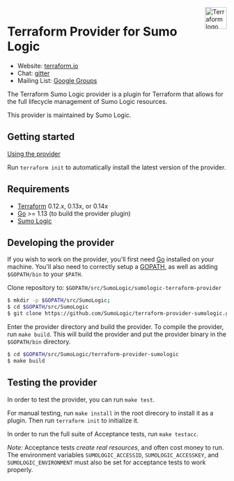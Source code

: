 <a href="https://terraform.io">
    <img src="https://cdn.rawgit.com/hashicorp/terraform-website/master/content/source/assets/images/logo-hashicorp.svg" alt="Terraform logo" title="Terrafpr," align="right" height="50" />
</a>

# Terraform Provider for Sumo Logic

- Website: [terraform.io](https://terraform.io)
- Chat: [gitter](https://gitter.im/hashicorp-terraform/Lobby)
- Mailing List: [Google Groups](http://groups.google.com/group/terraform-tool)

The Terraform Sumo Logic provider is a plugin for Terraform that allows for the full lifecycle management of Sumo Logic resources.

This provider is maintained by Sumo Logic.

## Getting started

[Using the provider](https://www.terraform.io/docs/providers/sumologic/)

Run `terraform init` to automatically install the latest version of the provider.

Requirements
------------

- [Terraform](https://www.terraform.io/downloads.html) 0.12.x, 0.13x, or 0.14x
- [Go](https://golang.org/doc/install) >= 1.13 (to build the provider plugin)
- [Sumo Logic](https://www.sumologic.com/)

## Developing the provider

If you wish to work on the provider, you'll first need [Go](http://www.golang.org) installed on your machine. You'll also need to correctly setup a [GOPATH](http://golang.org/doc/code.html#GOPATH), as well as adding `$GOPATH/bin` to your `$PATH`.

Clone repository to: `$GOPATH/src/SumoLogic/sumologic-terraform-provider`

```sh
$ mkdir -p $GOPATH/src/SumoLogic;
$ cd $GOPATH/src/SumoLogic
$ git clone https://github.com/SumoLogic/terraform-provider-sumologic.git
```

Enter the provider directory and build the provider. To compile the provider, run `make build`. This will build the provider and put the provider binary in the `$GOPATH/bin` directory.

```sh
$ cd $GOPATH/src/SumoLogic/terraform-provider-sumologic
$ make build
```

## Testing the provider

In order to test the provider, you can run `make test`.

For manual testing, run `make install` in the root direcory to install it as a plugin. 
Then run `terraform init` to initialize it.

In order to run the full suite of Acceptance tests, run `make testacc`.

*Note:* Acceptance tests *create real resources*, and often cost money to run. The environment variables `SUMOLOGIC_ACCESSID`, `SUMOLOGIC_ACCESSKEY`, and `SUMOLOGIC_ENVIRONMENT` must also be set for acceptance tests to work properly.

[0]: https://help.sumologic.com/Manage/Security/Access-Keys
[1]: https://help.sumologic.com/APIs/General_API_Information/Sumo_Logic_Endpoints_and_Firewall_Security
[10]: https://www.terraform.io/docs/providers/sumologic/
